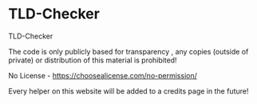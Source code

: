 # TLD-Checker
TLD-Checker

The code is only publicly based for transparency
, any copies (outside of private) or distribution of this material is prohibited!

No License - https://choosealicense.com/no-permission/


Every helper on this website will be added to a credits page in the future!
